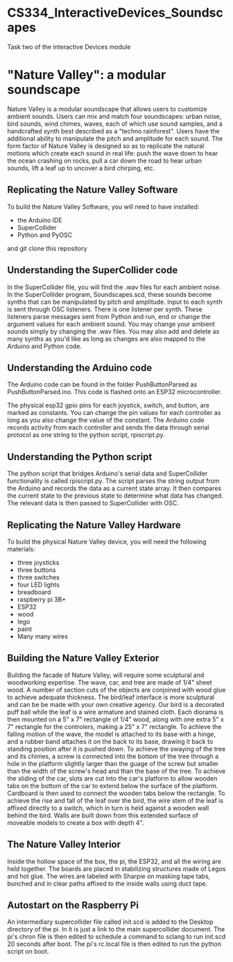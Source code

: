 # CS334_InteractiveDevices_Soundscapes
Task two of the interactive Devices module

# "Nature Valley": a modular soundscape

Nature Valley is a modular soundscape that allows users to customize ambient sounds. 
Users can mix and match four soundscapes: urban noise, bird sounds, wind chimes, waves, each of which use sound samples, and a handcrafted synth best described as a "techno rainforest". Users have the additional ability to manipulate the pitch and amplitude for each sound. The form factor of Nature Valley is designed so as to replicate the natural motions which create each sound in real life: push the wave down to hear the ocean crashing on rocks, pull a car down the road to hear urban sounds, lift a leaf up to uncover a bird chirping, etc. 

## Replicating the Nature Valley Software
To build the Nature Valley Software, you will need to have installed:
- the Arduino IDE
- SuperCollider
- Python and PyOSC

and git clone this repository

## Understanding the SuperCollider code
In the SuperCollider file, you will find the .wav files for each ambient noise. In the SuperCollider program, Soundscapes.scd, these sounds become synths that can be manipulated by pitch and amplitude. 
Input to each synth is sent through OSC listeners. There is one listener per synth. 
These listeners parse messages sent from Python and run, end or change the argument values for each ambient sound. 
You may change your ambient sounds simply by changing the .wav files. 
You may also add and delete as many synths as you'd like as long as changes are also mapped to the Arduino and Python code. 

## Understanding the Arduino code
The Arduino code can be found in the folder PushButtonParsed as PushButtonParsed.ino. This code is flashed onto an ESP32 microcontroller.

The physical esp32 gpio pins for each joystick, switch, and button, are marked as constants. You can change the pin values for each controller as long as you also change the value of the constant.
The Arduino code records activity from each controller and sends the data through serial protocol as one string to the python script, rpiscript.py. 

## Understanding the Python script
The python script that bridges Arduino's serial data and SuperCollider functionality is called rpiscript.py. 
The script parses the string output from the Arduino and records the data as a current state array. It then compares the current state to the previous state to determine what data has changed. The relevant data is then passed to SuperCollider with OSC.

## Replicating the Nature Valley Hardware
To build the physical Nature Valley device, you will need the following materials:
- three joysticks
- three buttons 
- three switches
- four LED lights
- breadboard
- raspberry pi 3B+
- ESP32
- wood
- lego
- paint
- Many many wires

## Building the Nature Valley Exterior
Building the facade of Nature Valley, will require some sculptural and woodworking expertise.
The wave, car, and tree are made of 1/4" sheet wood. A number of section cuts of the objects are conjoined with wood glue to achieve adequate thickness. The bird/leaf interface is more sculptural and can be be made with your own creative agency. Our bird is a decorated puff ball while the leaf is a wire armature and stained cloth.
Each diorama is then mounted on a 5" x 7" rectangle of 1/4" wood, along with one extra 5" x 7" rectangle for the controlers, making a 25" x 7" rectangle.
To achieve the falling motion of the wave, the model is attached to its base with a hinge, and a rubber band attaches it on the back to its base, drawing it back to standing position after it is pushed down.
To achieve the swaying of the tree and its chimes, a screw is connected into the bottom of the tree through a hole in the platform slightly larger than the guage of the screw but smaller than the width of the screw's head and than the base of the tree.
To achieve the sliding of the car, slots are cut into the car's platform to allow wooden tabs on the bottom of the car to extend below the surface of the platform. Cardboard is then used to connect the wooden tabs below the rectangle. 
To achieve the rise and fall of the leaf over the bird, the wire stem of the leaf is affixed directly to a switch, which in turn is held against a wooden wall behind the bird.
Walls are built down from this extended surface of moveable models to create a box with depth 4".

## The Nature Valley Interior
Inside the hollow space of the box, the pi, the ESP32, and all the wiring are held together. The boards are placed in stabilizing structures made of Legos and hot glue. The wires are labeled with Sharpie on masking tape tabs, bunched and in clear paths affixed to the inside walls using duct tape.

## Autostart on the Raspberry Pi
An intermediary supercollider file called init.scd is added to the Desktop directory of the pi. In it is just a link to the main supercollider document. The pi's chron file is then edited to schedule a command to sclang to run init.scd 20 seconds after boot.
The pi's rc.local file is then edited to run the python script on boot.
